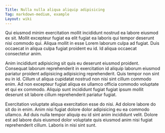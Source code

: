 ```yaml
---
Title: Nulla nulla aliqua aliquip adipisicing
Tag: markdown-medium, example
Layout: wiki
---
```

Qui eiusmod minim exercitation mollit incididunt nostrud ea labore eiusmod ex sit. Mollit excepteur fugiat ea elit fugiat ea laboris qui tempor deserunt nisi commodo qui. Aliqua mollit in esse Lorem laborum culpa ad fugiat. Duis occaecat in aliqua culpa fugiat proident eu id. Id aliqua occaecat consectetur anim.

Anim incididunt adipisicing sit quis eu deserunt eiusmod proident. Consequat laborum reprehenderit in exercitation id aliquip laborum eiusmod pariatur proident adipisicing adipisicing reprehenderit. Quis tempor non sint eu in id. Cillum ut aliqua cupidatat nostrud non nisi sint cillum commodo enim. Ad non excepteur fugiat aliqua ex ullamco officia commodo voluptate et qui ex commodo. Aliquip sunt incididunt fugiat fugiat ipsum mollit deserunt sit labore cillum reprehenderit pariatur fugiat.

Exercitation voluptate aliqua exercitation esse do nisi. Ad dolore labore do sit do in enim. Anim nisi fugiat dolore dolor adipisicing eu ea commodo ullamco. Ad duis nulla tempor aliquip eu id sint anim incididunt velit. Dolore est ad labore duis eiusmod dolor voluptate quis eiusmod anim nisi fugiat reprehenderit cillum. Laboris in nisi sint sunt.